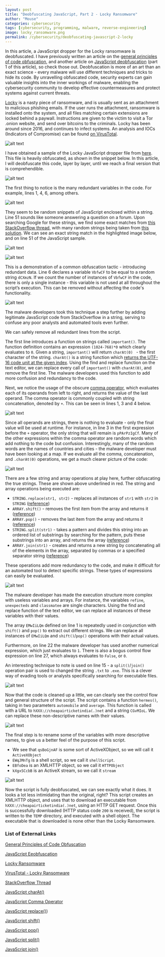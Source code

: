 ```yaml
---
layout: post
title: "Deobfuscating JavaScript, Part 2 - Locky Ransomware"
author: "Mouse"
categories: cybersecurity
tags: [cybersecurity, programming, malware, reverse-engineering]
image: locky_ransomware.png
permalink: /cybersecurity/deobfuscating-javascript-2-locky
---
```


In this article, a JavaScript dropper for the Locky ransomware is deobfuscated. I have previously written an article on the [general principles of code obfuscation](https://cybermouse.xyz/cybersecurity/code-obfuscation), and another article on [JavaScript deobfuscation](https://cybermouse.xyz/cybersecurity/deobfuscating-javascript-1) (part 1 of this article), so check those out. Deobfuscation is more of an art than an exact science - every malware will use different techniques and tricks to hide its code. By unravelling obfuscated code, security experts can gain valuable insights into the inner workings of malware, enabling the cybersecurity community to develop effective countermeasures and protect systems against current threats.

[Locky](https://en.wikipedia.org/wiki/Locky) is a nasty piece of ransomware, and is usually sent as an attachment to malicious phishing emails. If the user runs the attachment, ransomware is installed onto the system, and all files matching certain extensions are locked behind a paywall. Instructions are given to the victim to visit a Tor .onion website, and send over bitcoins to the criminals. Locky has been around since 2016, and continues to infect systems. An analysis and IOCs (Indicators of Compromise) can be found [on VirusTotal](https://www.virustotal.com/gui/file/03f6ab1b482eac4acfb793c3e8d0656d7c33cddb5fc38416019d526f43577761/detection).

![alt text](\assets\img\cybersecurity\deobfuscating-javascript-2\locky.png)

I have obtained a sample of the Locky JavaScript dropper file from [here](https://www.uperesia.com/deobfuscating-a-locky-dropper). This file is heavily obfuscated, as shown in the snippet below. In this article, I will deobfuscate this code, layer by layer, until we reach a final version that is comprehendible.

![alt text](\assets\img\cybersecurity\deobfuscating-javascript-2\original.PNG)

The first thing to notice is the many redundant variables in the code. For example, lines 1, 4, 6, among others.

![alt text](\assets\img\cybersecurity\deobfuscating-javascript-2\redundant_vars.PNG)

They seem to be random snippets of JavaScript enclosed within a string. Line 51 sounds like someone answering a question on a forum. Upon searching Google for these strings, we find some exact matches from [this StackOverflow thread](https://stackoverflow.com/questions/799981/document-ready-equivalent-without-jquery), with many random strings being taken from [this solution](https://stackoverflow.com/a/7053197). We can see an exact string match in the highlighted image below, and on line 51 of the JavaScript sample.

![alt text](\assets\img\cybersecurity\deobfuscating-javascript-2\stackoverflow.PNG)

![alt text](\assets\img\cybersecurity\deobfuscating-javascript-2\line51.PNG)

This is a demonstration of a common obfuscation tactic - introducing redundant data. Line 6 declares a variable ```VbfwCF``` to be equal to a random string ```dCXmzN```. If we count the number of instances of ```VbfwCF``` in the code, there is only a single instance - this variable is not used at all throughout the script’s execution. This can be removed without affecting the code's functionality.

![alt text](\assets\img\cybersecurity\deobfuscating-javascript-2\instances.PNG)

The malware developers took this technique a step further by adding legitimate JavaScript code from StackOverflow in a string, serving to confuse any poor analysts and automated tools even further.

We can safely remove all redundant lines from the script.

The first line introduces a function on strings called ```important()```. The function definition contains an expression ```(1024-768)*0``` which clearly evaluates to ```0```.  Given a string, ```important()``` will return ```charAt(0) ``` - the first character of the string. ```charAt()``` is a string function which [returns the UTF-16 code unit at the given index](https://developer.mozilla.org/en-US/docs/Web/JavaScript/Reference/Global_Objects/String/charAt). Using the find and replace function on the text editor, we can replace every call of ```important()``` with ```charAt(0)```, and remove the first line. The malware developers used this function to add more confusion and redundancy to the code.

Next, we notice the usage of the obscure [comma operator](https://developer.mozilla.org/en-US/docs/Web/JavaScript/Reference/Operators/Comma_operator), which evaluates each of its operands from left to right, and returns the value of the last operand. The comma operator is commonly coupled with string concatenation, denoted by ```+```. This can be seen in lines 1, 3 and 4 below.

![alt text](\assets\img\cybersecurity\deobfuscating-javascript-2\comma.PNG)

Since all operands are strings, there is nothing to evaluate - only the final value will be used at runtime. For instance, in line 3 in the first expression before the ```+``` operator, the only string that will remain is ```pPArPzIgCf```. Many of the other expressions within the comma operator are random words which add nothing to the code but confusion. Interestingly, many of the random words are the names of countries and cities - the malware developer must have been looking at a map. If we evaluate all the comma, concatenation, and ```.charAt(0)``` operations, we get a much clearer picture of the code:

![alt text](\assets\img\cybersecurity\deobfuscating-javascript-2\strings.PNG)

There are a few string and array operations at play here, further obfuscating the true strings. These are shown above underlined in red. The string and array operations being executed are:
* ```STRING.replace(str1, str2)``` - replaces all instances of ```str1``` with ```str2``` in ```STRING``` ([reference](https://developer.mozilla.org/en-US/docs/Web/JavaScript/Reference/Global_Objects/String/replace))
* ```ARRAY.shift()``` - removes the first item from the array and returns it ([reference](https://developer.mozilla.org/en-US/docs/Web/JavaScript/Reference/Global_Objects/Array/shift))
* ```ARRAY.pop()``` - removes the last item from the array and returns it ([reference](https://developer.mozilla.org/en-US/docs/Web/JavaScript/Reference/Global_Objects/Array/pop))
* ```STRING.split(str1)``` - takes a pattern and divides this string into an ordered list of substrings by searching for the pattern, puts these substrings into an array, and returns the array ([reference](https://developer.mozilla.org/en-US/docs/Web/JavaScript/Reference/Global_Objects/String/split))
* ```ARRAY.join(str1)``` -  creates and returns a new string by concatenating all of the elements in the array, separated by commas or a specified separator string ([reference](https://developer.mozilla.org/en-US/docs/Web/JavaScript/Reference/Global_Objects/Array/join))

These operations add more redundancy to the code, and make it difficult for an automated tool to detect specific strings. These types of expressions can easily be evaluated.

![alt text](\assets\img\cybersecurity\deobfuscating-javascript-2\removed_str.PNG)

The malware developer has made the execution structure more complex with useless variables and arrays. For instance, the variables ```refine```, ```unexpecteds``` and ```classmatee``` are single characters. Using the find and replace function of the text editor, we can replace all instances of these variables with their values.

The array ```EMwIiLQm``` defined on line 1 is repeatedly used in conjunction with ```shift()``` and ```pop()``` to extract out different strings. We can replace all instances of ```EMwIiLQm``` and ```shift()```/```pop()``` operations with their actual values.

Furthermore, on line 22 the malware developer has used another numerical expression, which just evaluates to ```1```.  There is also a bogus control flow expression on line 27, which always evaluates to ```False```, or ```0```.

An interesting technique to note is used on line 15 - a ```split()```/```join()``` operation pair is used to changed the string ```.txt``` to ```.exe```. This is a clever way of evading tools or analysts specifically searching for executable files.

![alt text](\assets\img\cybersecurity\deobfuscating-javascript-2\control_flow.PNG)

Now that the code is cleaned up a little, we can clearly see the control flow and general structure of the script. The script contains a function ```hermes()```, taking in two parameters ```automobile``` and ```average```. This function is called with a URL to ```hXXX://cheapairticketindia(.)net``` and a string ```CGvMIoL```. We can replace these non-descriptive names with their values.

![alt text](\assets\img\cybersecurity\deobfuscating-javascript-2\vars.PNG)

The final step is to rename some of the variables with more descriptive names, to give us a better feel of the purpose of this script.
* We see that ```qsBoGjnAF``` is some sort of ActiveXObject, so we will call it ```ActiveXObject```
* ```EWqJMnTg``` is a shell script, so we call it ```shellScript```.
* ```EBfoDea``` is an XMLHTTP object, so we call it ```HTTPObject```
* ```kXgxSCcbB``` is an ActiveX stream, so we call it ```stream```

![alt text](\assets\img\cybersecurity\deobfuscating-javascript-2\final.PNG)

Now the script is fully deobfuscated, we can see exactly what it does. It looks a lot less intimidating than the original, right? This script creates an XMLHTTP object, and uses that to download an executable from ```hXXX://cheapairticketindia(.)net```, using an HTTP GET request. Once this is successfully downloaded (HTTP status code ```200``` is received), the script is written to the ```TEMP``` directory, and executed with a shell object. The executable that is downloaded is none other than the Locky Ransomware.

### List of External Links

[General Principles of Code Obfuscation](https://cybermouse.xyz/cybersecurity/code-obfuscation)

[JavaScript Eeobfuscation](https://cybermouse.xyz/cybersecurity/deobfuscating-javascript-1)

[Locky Ransomware](https://en.wikipedia.org/wiki/Locky)

[VirusTotal - Locky Ransomware](https://www.virustotal.com/gui/file/03f6ab1b482eac4acfb793c3e8d0656d7c33cddb5fc38416019d526f43577761/detection)

[StackOverflow Thread](https://stackoverflow.com/questions/799981/document-ready-equivalent-without-jquery)

[JavaScript charAt()](https://developer.mozilla.org/en-US/docs/Web/JavaScript/Reference/Global_Objects/String/charAt)

[JavaScript Comma Operator](https://developer.mozilla.org/en-US/docs/Web/JavaScript/Reference/Operators/Comma_operator)

[JavaScript replace()](https://developer.mozilla.org/en-US/docs/Web/JavaScript/Reference/Global_Objects/String/replace))

[JavaScript shift()](https://developer.mozilla.org/en-US/docs/Web/JavaScript/Reference/Global_Objects/Array/shift)

[JavaScript pop()](https://developer.mozilla.org/en-US/docs/Web/JavaScript/Reference/Global_Objects/Array/pop)

[JavaScript split()](https://developer.mozilla.org/en-US/docs/Web/JavaScript/Reference/Global_Objects/String/split)

[JavaScript join()](https://developer.mozilla.org/en-US/docs/Web/JavaScript/Reference/Global_Objects/Array/join)
